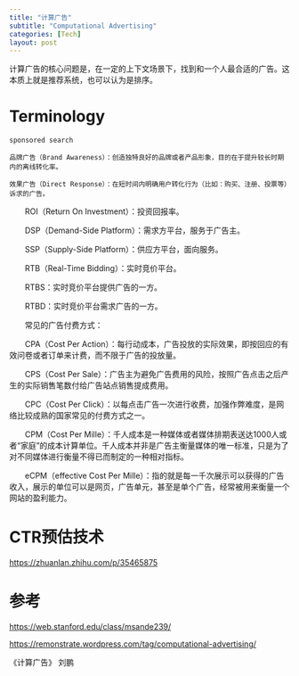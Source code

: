 ```yaml
---
title: "计算广告"
subtitle: "Computational Advertising"
categories: [Tech]
layout: post
---
```


计算广告的核心问题是，在一定的上下文场景下，找到和一个人最合适的广告。这本质上就是推荐系统，也可以认为是排序。


# Terminology

    sponsored search

    品牌广告（Brand Awareness）：创造独特良好的品牌或者产品形象，目的在于提升较长时期内的离线转化率。

    效果广告（Direct Response）：在短时间内明确用户转化行为（比如：购买、注册、投票等）诉求的广告。

　　ROI（Return On Investment）：投资回报率。

　　DSP（Demand-Side Platform）：需求方平台，服务于广告主。

　　SSP（Supply-Side Platform）：供应方平台，面向服务。

　　RTB（Real-Time Bidding）：实时竞价平台。

　　RTBS：实时竞价平台提供广告的一方。

　　RTBD：实时竞价平台需求广告的一方。

　　常见的广告付费方式：

　　CPA（Cost Per Action）：每行动成本，广告投放的实际效果，即按回应的有效问卷或者订单来计费，而不限于广告的投放量。

　　CPS（Cost Per Sale）：广告主为避免广告费用的风险，按照广告点击之后产生的实际销售笔数付给广告站点销售提成费用。

　　CPC（Cost Per Click）：以每点击广告一次进行收费，加强作弊难度，是网络比较成熟的国家常见的付费方式之一。

　　CPM（Cost Per Mille）：千人成本是一种媒体或者媒体排期表送达1000人或者“家庭”的成本计算单位。千人成本并非是广告主衡量媒体的唯一标准，只是为了对不同媒体进行衡量不得已而制定的一种相对指标。

　　eCPM（effective Cost Per Mille）：指的就是每一千次展示可以获得的广告收入，展示的单位可以是网页，广告单元，甚至是单个广告，经常被用来衡量一个网站的盈利能力。


# CTR预估技术

https://zhuanlan.zhihu.com/p/35465875






# 参考

https://web.stanford.edu/class/msande239/

https://remonstrate.wordpress.com/tag/computational-advertising/

《计算广告》 刘鹏
